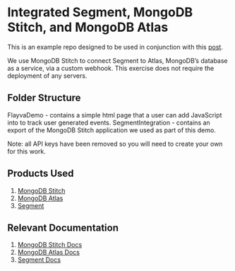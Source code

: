 # Integrated Segment, MongoDB Stitch, and MongoDB Atlas
This is an example repo designed to be used in conjunction with this [post](https://www.mongodb.com/blog/post/how-to-integrate-mongodb-atlas-and-segment-using-mongodb-stitch).

We use MongoDB Stitch to connect Segment to Atlas, MongoDB’s database as a service, via a custom webhook. This exercise does not require the deployment of any servers.

## Folder Structure
FlayvaDemo - contains a simple html page that a user can add JavaScript into to track user generated events.
SegmentIntegration - contains an export of the MongoDB Stitch application we used as part of this demo. 

Note: all API keys have been removed so you will need to create your own for this work.

## Products Used
1. [MongoDB Stitch](https://www.mongodb.com/stitch)
2. [MongoDB Atlas](https://www.mongodb.com/atlas)
3. [Segment](https://segment.com)

## Relevant Documentation
1. [MongoDB Stitch Docs](https://docs.mongodb.com/stitch/)
2. [MongoDB Atlas Docs](https://docs.atlas.mongodb.com/)
3. [Segment Docs](https://segment.com/docs/)
